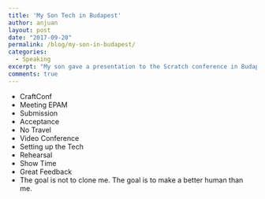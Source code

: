 ```yaml
---
title: 'My Son Tech in Budapest'
author: anjuan
layout: post
date: "2017-09-20"
permalink: /blog/my-son-in-budapest/
categories:
  - Speaking
excerpt: "My son gave a presentation to the Scratch conference in Budapest. This is how that happened.."
comments: true
---
```


* CraftConf
* Meeting EPAM
* Submission
* Acceptance
* No Travel
* Video Conference
* Setting up the Tech
* Rehearsal
* Show Time
* Great Feedback
* The goal is not to clone me. The goal is to make a better human than me.
